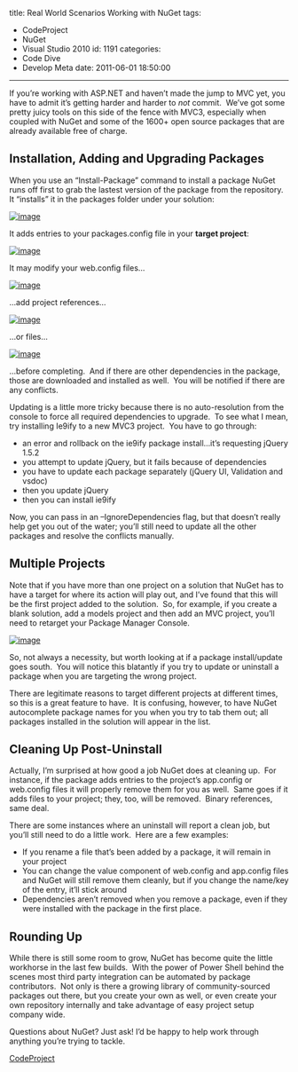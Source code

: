title: Real World Scenarios Working with NuGet
tags:
  - CodeProject
  - NuGet
  - Visual Studio 2010
id: 1191
categories:
  - Code Dive
  - Develop Meta
date: 2011-06-01 18:50:00
---

If you’re working with ASP.NET and haven’t made the jump to MVC yet, you have to admit it’s getting harder and harder to _not_ commit.&nbsp; We’ve got some pretty juicy tools on this side of the fence with MVC3, especially when coupled with NuGet and some of the 1600+ open source packages that are already available free of charge.

## Installation, Adding and Upgrading Packages

When you use an “Install-Package” command to install a package NuGet runs off first to grab the lastest version of the package from the repository. It “installs” it in the packages folder under your solution:

[![image](http://oldblog.jameschambers.com/Media/Default/Windows-Live-Writer/Using-NuGet-with-Multiple-Projects_7C58/image_thumb.png "image")](http://oldblog.jameschambers.com/Media/Default/Windows-Live-Writer/Using-NuGet-with-Multiple-Projects_7C58/image_2.png)

It adds entries to your packages.config file in your **target project**:

[![image](http://oldblog.jameschambers.com/Media/Default/Windows-Live-Writer/Using-NuGet-with-Multiple-Projects_7C58/image_thumb_1.png "image")](http://oldblog.jameschambers.com/Media/Default/Windows-Live-Writer/Using-NuGet-with-Multiple-Projects_7C58/image_4.png)

It may modify your web.config files…

[![image](http://oldblog.jameschambers.com/Media/Default/Windows-Live-Writer/Using-NuGet-with-Multiple-Projects_7C58/image_thumb_4.png "image")](http://oldblog.jameschambers.com/Media/Default/Windows-Live-Writer/Using-NuGet-with-Multiple-Projects_7C58/image_10.png)

…add project references…

[![image](http://oldblog.jameschambers.com/Media/Default/Windows-Live-Writer/Using-NuGet-with-Multiple-Projects_7C58/image_thumb_3.png "image")](http://oldblog.jameschambers.com/Media/Default/Windows-Live-Writer/Using-NuGet-with-Multiple-Projects_7C58/image_8.png)

…or files…

[![image](http://oldblog.jameschambers.com/Media/Default/Windows-Live-Writer/Using-NuGet-with-Multiple-Projects_7C58/image_thumb_5.png "image")](http://oldblog.jameschambers.com/Media/Default/Windows-Live-Writer/Using-NuGet-with-Multiple-Projects_7C58/image_12.png)

…before completing.&nbsp; And if there are other dependencies in the package, those are downloaded and installed as well.&nbsp; You will be notified if there are any conflicts.

Updating is a little more tricky because there is no auto-resolution from the console to force all required dependencies to upgrade.&nbsp; To see what I mean, try installing Ie9ify to a new MVC3 project.&nbsp; You have to go through:

*   an error and rollback on the ie9ify package install…it’s requesting jQuery 1.5.2  <li>you attempt to update jQuery, but it fails because of dependencies  <li>you have to update each package separately (jQuery UI, Validation and vsdoc)  <li>then you update jQuery  <li>then you can install ie9ify 

Now, you can pass in an –IgnoreDependencies flag, but that doesn’t really help get you out of the water; you’ll still need to update all the other packages and resolve the conflicts manually.

## Multiple Projects

Note that if you have more than one project on a solution that NuGet has to have a target for where its action will play out, and I’ve found that this will be the first project added to the solution.&nbsp; So, for example, if you create a blank solution, add a models project and then add an MVC project, you’ll need to retarget your Package Manager Console.

[![image](http://oldblog.jameschambers.com/Media/Default/Windows-Live-Writer/Using-NuGet-with-Multiple-Projects_7C58/image_thumb_6.png "image")](http://oldblog.jameschambers.com/Media/Default/Windows-Live-Writer/Using-NuGet-with-Multiple-Projects_7C58/image_14.png)

So, not always a necessity, but worth looking at if a package install/update goes south.&nbsp; You will notice this blatantly if you try to update or uninstall a package when you are targeting the wrong project. 

There are legitimate reasons to target different projects at different times, so this is a great feature to have.&nbsp; It is confusing, however, to have NuGet autocomplete package names for you when you try to tab them out; all packages installed in the solution will appear in the list.

## Cleaning Up Post-Uninstall

Actually, I’m surprised at how good a job NuGet does at cleaning up.&nbsp; For instance, if the package adds entries to the project’s app.config or web.config files it will properly remove them for you as well.&nbsp; Same goes if it adds files to your project; they, too, will be removed.&nbsp; Binary references, same deal.

There are some instances where an uninstall will report a clean job, but you’ll still need to do a little work.&nbsp; Here are a few examples:

*   If you rename a file that’s been added by a package, it will remain in your project  <li>You can change the value component of web.config and app.config files and NuGet will still remove them cleanly, but if you change the name/key of the entry, it’ll stick around  <li>Dependencies aren’t removed when you remove a package, even if they were installed with the package in the first place. 

## Rounding Up

While there is still some room to grow, NuGet has become quite the little workhorse in the last few builds.&nbsp; With the power of Power Shell behind the scenes most third party integration can be automated by package contributors.&nbsp; Not only is there a growing library of community-sourced packages out there, but you create your own as well, or even create your own repository internally and take advantage of easy project setup company wide.

Questions about NuGet? Just ask! I’d be happy to help work through anything you’re trying to tackle.

[CodeProject](http://anyurl.com)